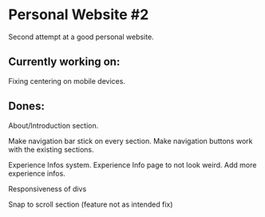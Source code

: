 # Personal Website #2
Second attempt at a good personal website.

## Currently working on:
Fixing centering on mobile devices.

## Dones:
About/Introduction section.

Make navigation bar stick on every section.
Make navigation buttons work with the existing sections.

Experience Infos system.
Experience Info page to not look weird.
Add more experience infos.

Responsiveness of divs

Snap to scroll section (feature not as intended fix)
